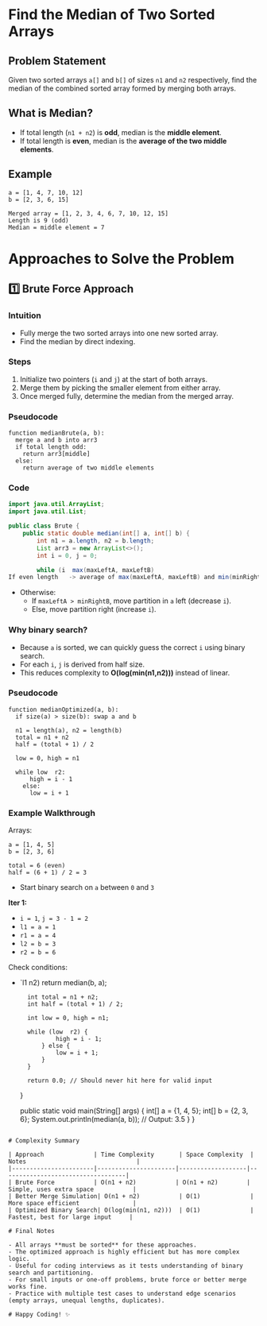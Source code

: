 # Find the Median of Two Sorted Arrays

## Problem Statement

Given two sorted arrays `a[]` and `b[]` of sizes `n1` and `n2` respectively, find the median of the combined sorted array formed by merging both arrays.

## What is Median?

- If total length (`n1 + n2`) is **odd**, median is the **middle element**.
- If total length is **even**, median is the **average of the two middle elements**.

## Example

```plaintext
a = [1, 4, 7, 10, 12]
b = [2, 3, 6, 15]

Merged array = [1, 2, 3, 4, 6, 7, 10, 12, 15]
Length is 9 (odd)
Median = middle element = 7
```

# Approaches to Solve the Problem

## 1️⃣ Brute Force Approach

### Intuition

- Fully merge the two sorted arrays into one new sorted array.
- Find the median by direct indexing.

### Steps

1. Initialize two pointers (`i` and `j`) at the start of both arrays.
2. Merge them by picking the smaller element from either array.
3. Once merged fully, determine the median from the merged array.

### Pseudocode

```
function medianBrute(a, b):
  merge a and b into arr3
  if total length odd:
    return arr3[middle]
  else:
    return average of two middle elements
```

### Code

```java
import java.util.ArrayList;
import java.util.List;

public class Brute {
    public static double median(int[] a, int[] b) {
        int n1 = a.length, n2 = b.length;
        List arr3 = new ArrayList<>();
        int i = 0, j = 0;

        while (i  max(maxLeftA, maxLeftB)
If even length   -> average of max(maxLeftA, maxLeftB) and min(minRightA, minRightB)
```

- Otherwise:
  - If `maxLeftA > minRightB`, move partition in `a` left (decrease `i`).
  - Else, move partition right (increase `i`).

### Why binary search?

- Because `a` is sorted, we can quickly guess the correct `i` using binary search.
- For each `i`, `j` is derived from half size.
- This reduces complexity to **O(log(min(n1,n2)))** instead of linear.

### Pseudocode

```
function medianOptimized(a, b):
  if size(a) > size(b): swap a and b

  n1 = length(a), n2 = length(b)
  total = n1 + n2
  half = (total + 1) / 2

  low = 0, high = n1

  while low  r2:
      high = i - 1
    else:
      low = i + 1
```

### Example Walkthrough

Arrays:

```
a = [1, 4, 5]
b = [2, 3, 6]

total = 6 (even)
half = (6 + 1) / 2 = 3
```

- Start binary search on `a` between `0` and `3`

**Iter 1:**

- `i = 1`, `j = 3 - 1 = 2`
- `l1 = a = 1`
- `r1 = a = 4`
- `l2 = b = 3`
- `r2 = b = 6`

Check conditions:

- `l1  n2) return median(b, a);

        int total = n1 + n2;
        int half = (total + 1) / 2;

        int low = 0, high = n1;

        while (low  r2) {
                high = i - 1;
            } else {
                low = i + 1;
            }
        }

        return 0.0; // Should never hit here for valid input
    }

    public static void main(String[] args) {
        int[] a = {1, 4, 5};
        int[] b = {2, 3, 6};
        System.out.println(median(a, b));  // Output: 3.5
    }
}
```

# Complexity Summary

| Approach              | Time Complexity       | Space Complexity  | Notes                               |
|-----------------------|----------------------|-------------------|-----------------------------------|
| Brute Force           | O(n1 + n2)           | O(n1 + n2)        | Simple, uses extra space           |
| Better Merge Simulation| O(n1 + n2)           | O(1)              | More space efficient               |
| Optimized Binary Search| O(log(min(n1, n2)))  | O(1)              | Fastest, best for large input     |

# Final Notes

- All arrays **must be sorted** for these approaches.
- The optimized approach is highly efficient but has more complex logic.
- Useful for coding interviews as it tests understanding of binary search and partitioning.
- For small inputs or one-off problems, brute force or better merge works fine.
- Practice with multiple test cases to understand edge scenarios (empty arrays, unequal lengths, duplicates).

# Happy Coding! ✨
